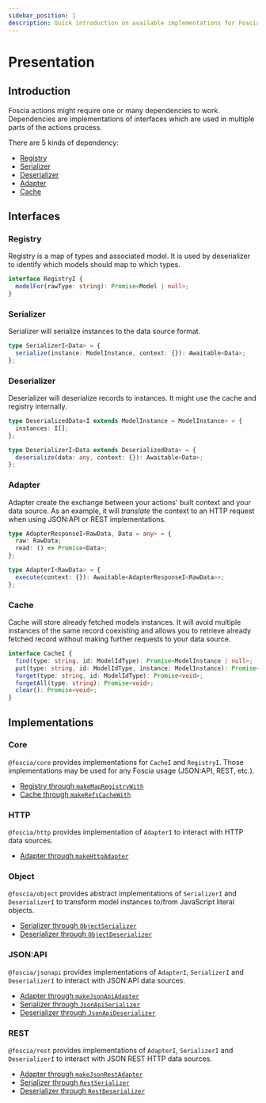```yaml
---
sidebar_position: 1
description: Quick introduction on available implementations for Foscia.
---
```


# Presentation

## Introduction

Foscia actions might require one or many dependencies to work. Dependencies are
implementations of interfaces which are used in multiple parts of the actions
process.

There are 5 kinds of dependency:

- [Registry](#registry)
- [Serializer](#serializer)
- [Deserializer](#deserializer)
- [Adapter](#adapter)
- [Cache](#cache)

## Interfaces

### Registry

Registry is a map of types and associated model. It is used by deserializer to
identify which models should map to which types.

```typescript
interface RegistryI {
  modelFor(rawType: string): Promise<Model | null>;
}
```

### Serializer

Serializer will serialize instances to the data source format.

```typescript
type SerializerI<Data> = {
  serialize(instance: ModelInstance, context: {}): Awaitable<Data>;
};
```

### Deserializer

Deserializer will deserialize records to instances. It might use the cache and
registry internally.

```typescript
type DeserializedData<I extends ModelInstance = ModelInstance> = {
  instances: I[];
};

type DeserializerI<Data extends DeserializedData> = {
  deserialize(data: any, context: {}): Awaitable<Data>;
};
```

### Adapter

Adapter create the exchange between your actions' built context and your data
source. As an example, it will _translate_ the context to an HTTP request when
using JSON:API or REST implementations.

```typescript
type AdapterResponseI<RawData, Data = any> = {
  raw: RawData;
  read: () => Promise<Data>;
};

type AdapterI<RawData> = {
  execute(context: {}): Awaitable<AdapterResponseI<RawData>>;
};
```

### Cache

Cache will store already fetched models instances. It will avoid multiple
instances of the same record coexisting and allows you to retrieve already
fetched record without making further requests to your data source.

```typescript
interface CacheI {
  find(type: string, id: ModelIdType): Promise<ModelInstance | null>;
  put(type: string, id: ModelIdType, instance: ModelInstance): Promise<void>;
  forget(type: string, id: ModelIdType): Promise<void>;
  forgetAll(type: string): Promise<void>;
  clear(): Promise<void>;
}
```

## Implementations

### Core

`@foscia/core` provides implementations for `CacheI` and `RegistryI`. Those
implementations may be used for any Foscia usage (JSON:API, REST, etc.).

- [Registry through `makeMapRegistryWith`](/docs/digging-deeper/implementations/core#makemapregistrywith)
- [Cache through `makeRefsCacheWith`](/docs/digging-deeper/implementations/core#makerefscachewith)

### HTTP

`@foscia/http` provides implementation of `AdapterI` to interact with HTTP data
sources.

- [Adapter through `makeHttpAdapter`](/docs/digging-deeper/implementations/http#makeHttpAdapter)

### Object

`@foscia/object` provides abstract implementations of `SerializerI` and
`DeserializerI` to transform model instances to/from JavaScript literal objects.

- [Serializer through `ObjectSerializer`](/docs/digging-deeper/implementations/object#objectserializer)
- [Deserializer through `ObjectDeserializer`](/docs/digging-deeper/implementations/object#objectdeserializer)

### JSON:API

`@foscia/jsonapi` provides implementations of `AdapterI`, `SerializerI` and
`DeserializerI` to interact with JSON:API data sources.

- [Adapter through `makeJsonApiAdapter`](/docs/digging-deeper/implementations/jsonapi#makejsonapiadapter)
- [Serializer through `JsonApiSerializer`](/docs/digging-deeper/implementations/jsonapi#jsonapiserializer)
- [Deserializer through `JsonApiDeserializer`](/docs/digging-deeper/implementations/jsonapi#jsonapideserializer)

### REST

`@foscia/rest` provides implementations of `AdapterI`, `SerializerI` and
`DeserializerI` to interact with JSON REST HTTP data sources.

- [Adapter through `makeJsonRestAdapter`](/docs/digging-deeper/implementations/rest#makejsonrestadapter)
- [Serializer through `RestSerializer`](/docs/digging-deeper/implementations/rest#restserializer)
- [Deserializer through `RestDeserializer`](/docs/digging-deeper/implementations/rest#restdeserializer)
